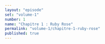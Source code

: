 ```yaml
---
layout: "episode"
set: "volume-1"
number: 1
name: "Chapitre 1 : Ruby Rose"
permalink: "volume-1/chapitre-1-ruby-rose"
published: true
---
```

